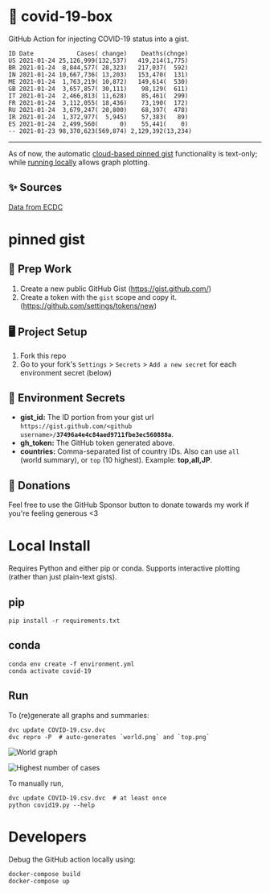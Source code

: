 # 🏥 covid-19-box

GitHub Action for injecting COVID-19 status into a gist.

```
ID Date            Cases( change)    Deaths(chnge)
US 2021-01-24 25,126,999(132,537)   419,214(1,775)
BR 2021-01-24  8,844,577( 28,323)   217,037(  592)
IN 2021-01-24 10,667,736( 13,203)   153,470(  131)
ME 2021-01-24  1,763,219( 10,872)   149,614(  530)
GB 2021-01-24  3,657,857( 30,111)    98,129(  611)
IT 2021-01-24  2,466,813( 11,628)    85,461(  299)
FR 2021-01-24  3,112,055( 18,436)    73,190(  172)
RU 2021-01-24  3,679,247( 20,800)    68,397(  478)
IR 2021-01-24  1,372,977(  5,945)    57,383(   89)
ES 2021-01-24  2,499,560(      0)    55,441(    0)
-- 2021-01-23 98,370,623(569,874) 2,129,392(13,234)
```

---

As of now, the automatic [cloud-based pinned gist](#pinned-gist) functionality is text-only;
while [running locally](#local-install) allows graph plotting.

## ✨ Sources

[Data from ECDC](https://www.ecdc.europa.eu/en/publications-data/download-todays-data-geographic-distribution-covid-19-cases-worldwide)

# pinned gist

## 🎒 Prep Work
1. Create a new public GitHub Gist (https://gist.github.com/)
1. Create a token with the `gist` scope and copy it. (https://github.com/settings/tokens/new)

## 🖥 Project Setup
1. Fork this repo
1. Go to your fork's `Settings` > `Secrets` > `Add a new secret` for each environment secret (below)

## 🤫 Environment Secrets
- **gist_id:** The ID portion from your gist url `https://gist.github.com/<github username>/`**`37496a4e4c84aed9711fbe3ec560888a`**.
- **gh_token:** The GitHub token generated above.
- **countries:** Comma-separated list of country IDs. Also can use `all` (world summary), or `top` (10 highest). Example: **top,all,JP**.

## 💸 Donations

Feel free to use the GitHub Sponsor button to donate towards my work if you're feeling generous <3

# Local Install

Requires Python and either pip or conda. Supports interactive plotting (rather than just plain-text gists).

## pip

```
pip install -r requirements.txt
```

## conda

```
conda env create -f environment.yml
conda activate covid-19
```

## Run

To (re)generate all graphs and summaries:

```
dvc update COVID-19.csv.dvc
dvc repro -P  # auto-generates `world.png` and `top.png`
```

![World graph](world.png)

![Highest number of cases](top.png)

To manually run,

```
dvc update COVID-19.csv.dvc  # at least once
python covid19.py --help
```

# Developers

Debug the GitHub action locally using:

```
docker-compose build
docker-compose up
```
